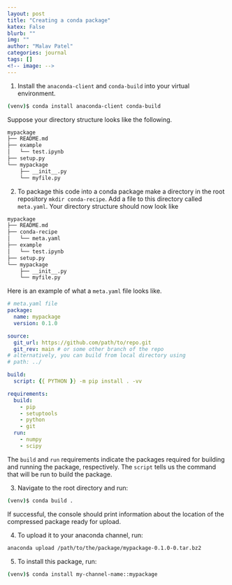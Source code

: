 ```yaml
---
layout: post
title: "Creating a conda package"
katex: False
blurb: ""
img: ""
author: "Malav Patel"
categories: journal
tags: []
<!-- image: -->
---
```


1. Install the `anaconda-client` and `conda-build` into your virtual environment.

```bash
(venv)$ conda install anaconda-client conda-build
```
Suppose your directory structure looks like the following.

```bash
mypackage
├── README.md
├── example
│   └── test.ipynb
├── setup.py
└── mypackage
    ├── __init__.py
    └── myfile.py
```

2. To package this code into a conda package make a directory in the root repository `mkdir conda-recipe`. Add a file to this directory called `meta.yaml`. Your directory structure should now look like

```bash
mypackage
├── README.md
├── conda-recipe
│   └── meta.yaml
├── example
│   └── test.ipynb
├── setup.py
└── mypackage
    ├── __init__.py
    └── myfile.py
```

Here is an example of what a `meta.yaml` file looks like. 

```yaml
# meta.yaml file
package:
  name: mypackage
  version: 0.1.0

source:
  git_url: https://github.com/path/to/repo.git
  git_rev: main # or some other branch of the repo
# alternatively, you can build from local directory using
# path: ../

build:
  script: {{ PYTHON }} -m pip install . -vv

requirements:
  build:
    - pip
    - setuptools
    - python
    - git
  run:
    - numpy
    - scipy
```

The `build` and `run` requirements indicate the packages required for building and running the package, respectively. The `script` tells us the command that will be run to build the package.

3. Navigate to the root directory and run:
```bash
(venv)$ conda build .
```
If successful, the console should print information about the location of the compressed package ready for upload. 

4. To upload it to your anaconda channel, run:
```bash
anaconda upload /path/to/the/package/mypackage-0.1.0-0.tar.bz2
```

5. To install this package, run:
```bash
(venv)$ conda install my-channel-name::mypackage
```



